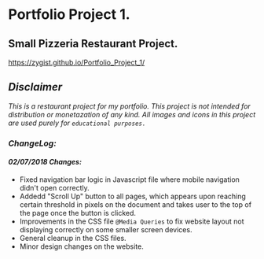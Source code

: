 # Portfolio Project 1.
## Small Pizzeria Restaurant Project.
https://zygist.github.io/Portfolio_Project_1/
## _Disclaimer_
_This is a restaurant project for my portfolio._
_This project is not intended for distribution or monetazation of any kind._
_All images and icons in this project are used purely for `educational purposes.`_


### _ChangeLog:_
#### _02/07/2018 Changes:_
  *  Fixed navigation bar logic in Javascript file where mobile navigation didn't open correctly.  
  *  Addedd "Scroll Up" button to all pages, which appears upon reaching certain threshold in pixels on the document and takes user to the top of the page once the button is clicked.
  *  Improvements in the CSS file `@Media Queries` to fix website layout not displaying correctly on some smaller screen devices.
  *  General cleanup in the CSS files.
  *  Minor design changes on the website.
